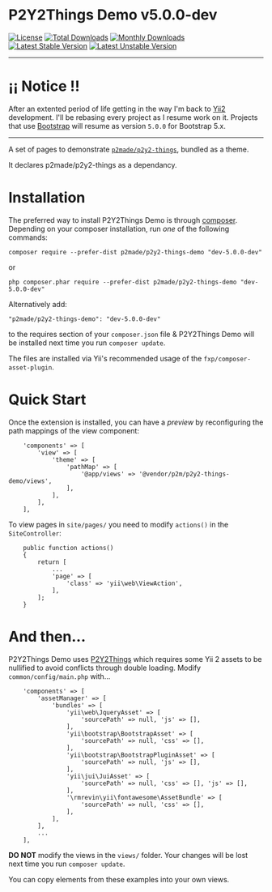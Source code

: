 # P2Y2Things Demo v5.0.0-dev

[![License](https://poser.pugx.org/p2made/p2y2-things-demo/license)](https://packagist.org/packages/p2made/p2y2-things-demo)
[![Total Downloads](https://poser.pugx.org/p2made/p2y2-things-demo/downloads)](https://packagist.org/packages/p2made/p2y2-things-demo)
[![Monthly Downloads](https://poser.pugx.org/p2made/p2y2-things-demo/d/monthly)](https://packagist.org/packages/p2made/p2y2-things)
[![Latest Stable Version](https://poser.pugx.org/p2made/p2y2-things-demo/v/stable)](https://packagist.org/packages/p2made/p2y2-things-demo)
[![Latest Unstable Version](https://poser.pugx.org/p2made/p2y2-things-demo/v/unstable)](https://packagist.org/packages/p2made/p2y2-things-demo)

---

# ¡¡ Notice !!

After an extented period of life getting in the way I'm back to [Yii2](https://www.yiiframework.com/) development. I'll be rebasing every project as I resume work on it. Projects that use [Bootstrap](https://getbootstrap.com/) will resume as version `5.0.0` for Bootstrap 5.x.

---

A set of pages to demonstrate [`p2made/p2y2-things`](https://github.com/p2made/p2y2-things), bundled as a theme.

It declares p2made/p2y2-things as a dependancy.

# Installation

The preferred way to install P2Y2Things Demo is through [composer](http://getcomposer.org/download/).
Depending on your composer installation, run *one* of the following commands:

```
composer require --prefer-dist p2made/p2y2-things-demo "dev-5.0.0-dev"
```

or

```
php composer.phar require --prefer-dist p2made/p2y2-things-demo "dev-5.0.0-dev"
```

Alternatively add:

```
"p2made/p2y2-things-demo": "dev-5.0.0-dev"
```

to the requires section of your `composer.json` file & P2Y2Things Demo will be installed next time you run `composer update`.

The files are installed via Yii's recommended usage of the `fxp/composer-asset-plugin`.

# Quick Start

Once the extension is installed, you can have a *preview* by reconfiguring the path mappings of the view component:

```
	'components' => [
		'view' => [
			'theme' => [
				'pathMap' => [
					'@app/views' => '@vendor/p2m/p2y2-things-demo/views',
				],
			],
		],
	],
```

To view pages in `site/pages/` you need to modify `actions()` in the `SiteController`:

```
	public function actions()
	{
		return [
			...
			'page' => [
				'class' => 'yii\web\ViewAction',
			],
		];
	}
```

# And then...

P2Y2Things Demo uses [P2Y2Things](https://github.com/p2made/p2y2-things) which requires some Yii 2 assets to be nullified to avoid conflicts through double loading. Modify `common/config/main.php` with...

```
	'components' => [
		'assetManager' => [
			'bundles' => [
				'yii\web\JqueryAsset' => [
					'sourcePath' => null, 'js' => [],
				],
				'yii\bootstrap\BootstrapAsset' => [
					'sourcePath' => null, 'css' => [],
				],
				'yii\bootstrap\BootstrapPluginAsset' => [
					'sourcePath' => null, 'js' => [],
				],
				'yii\jui\JuiAsset' => [
					'sourcePath' => null, 'css' => [], 'js' => [],
				],
				'\rmrevin\yii\fontawesome\AssetBundle' => [
					'sourcePath' => null, 'css' => [],
				],
			],
		],
		...
	],
```

**DO NOT** modify the views in the  `views/` folder. Your changes will be lost next time you run `composer update`.

You can copy elements from these examples into your own views.
